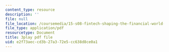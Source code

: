 ```yaml
---
content_type: resource
description: ''
file: null
file_location: /coursemedia/15-s08-fintech-shaping-the-financial-world-spring-2020/e2f73aeccd3b27a372e5cc638d8ce0a1_LaP0Ut84GzI.pdf
file_type: application/pdf
resourcetype: Document
title: 3play pdf file
uid: e2f73aec-cd3b-27a3-72e5-cc638d8ce0a1
---
```

